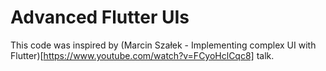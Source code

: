# Advanced Flutter UIs

This code was inspired by (Marcin Szałek - Implementing complex UI with Flutter)[https://www.youtube.com/watch?v=FCyoHclCqc8] talk.
